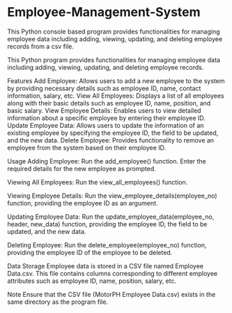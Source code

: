 # Employee-Management-System
This Python console based program provides functionalities for managing employee data including adding, viewing, updating, and deleting employee records from a csv file.


This Python program provides functionalities for managing employee data including adding, viewing, updating, and deleting employee records.

Features
Add Employee: Allows users to add a new employee to the system by providing necessary details such as employee ID, name, contact information, salary, etc.
View All Employees: Displays a list of all employees along with their basic details such as employee ID, name, position, and basic salary.
View Employee Details: Enables users to view detailed information about a specific employee by entering their employee ID.
Update Employee Data: Allows users to update the information of an existing employee by specifying the employee ID, the field to be updated, and the new data.
Delete Employee: Provides functionality to remove an employee from the system based on their employee ID.

Usage
Adding Employee:
Run the add_employee() function.
Enter the required details for the new employee as prompted.

Viewing All Employees:
Run the view_all_employees() function.

Viewing Employee Details:
Run the view_employee_details(employee_no) function, providing the employee ID as an argument.

Updating Employee Data:
Run the update_employee_data(employee_no, header, new_data) function, providing the employee ID, the field to be updated, and the new data.

Deleting Employee:
Run the delete_employee(employee_no) function, providing the employee ID of the employee to be deleted.

Data Storage
Employee data is stored in a CSV file named Employee Data.csv. This file contains columns corresponding to different employee attributes such as employee ID, name, position, salary, etc.

Note
Ensure that the CSV file (MotorPH Employee Data.csv) exists in the same directory as the program file.
